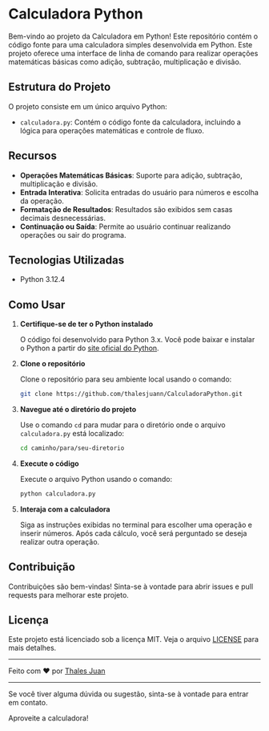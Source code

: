 # Calculadora Python

Bem-vindo ao projeto da Calculadora em Python! Este repositório contém o código fonte para uma calculadora simples desenvolvida em Python. Este projeto oferece uma interface de linha de comando para realizar operações matemáticas básicas como adição, subtração, multiplicação e divisão.

## Estrutura do Projeto

O projeto consiste em um único arquivo Python:

- `calculadora.py`: Contém o código fonte da calculadora, incluindo a lógica para operações matemáticas e controle de fluxo.

## Recursos

- **Operações Matemáticas Básicas**: Suporte para adição, subtração, multiplicação e divisão.
- **Entrada Interativa**: Solicita entradas do usuário para números e escolha da operação.
- **Formatação de Resultados**: Resultados são exibidos sem casas decimais desnecessárias.
- **Continuação ou Saída**: Permite ao usuário continuar realizando operações ou sair do programa.

## Tecnologias Utilizadas

- Python 3.12.4

## Como Usar

1. **Certifique-se de ter o Python instalado**

   O código foi desenvolvido para Python 3.x. Você pode baixar e instalar o Python a partir do [site oficial do Python](https://www.python.org/downloads/).

2. **Clone o repositório**

   Clone o repositório para seu ambiente local usando o comando:

   ```sh
   git clone https://github.com/thalesjuann/CalculadoraPython.git
   ```

3. **Navegue até o diretório do projeto**

   Use o comando `cd` para mudar para o diretório onde o arquivo `calculadora.py` está localizado:

   ```sh
   cd caminho/para/seu-diretorio
   ```

4. **Execute o código**

   Execute o arquivo Python usando o comando:

   ```sh
   python calculadora.py
   ```

6. **Interaja com a calculadora**

   Siga as instruções exibidas no terminal para escolher uma operação e inserir números. Após cada cálculo, você será perguntado se deseja realizar outra operação.

## Contribuição

Contribuições são bem-vindas! Sinta-se à vontade para abrir issues e pull requests para melhorar este projeto.

## Licença

Este projeto está licenciado sob a licença MIT. Veja o arquivo [LICENSE](https://github.com/thalesjuann/CalculadoraPython/blob/main/LICENSE) para mais detalhes.

---

Feito com ♥ por [Thales Juan](https://github.com/thalesjuann)

---

Se você tiver alguma dúvida ou sugestão, sinta-se à vontade para entrar em contato.

Aproveite a calculadora!